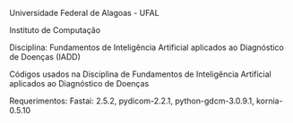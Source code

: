 Universidade Federal de Alagoas - UFAL

Instituto de Computação

Disciplina: Fundamentos de Inteligência Artificial aplicados ao Diagnóstico de Doenças (IADD)

Códigos usados na Disciplina de Fundamentos de Inteligência Artificial aplicados ao Diagnóstico de Doenças

Requerimentos:
Fastai: 2.5.2,
pydicom-2.2.1, 
python-gdcm-3.0.9.1,
kornia-0.5.10
